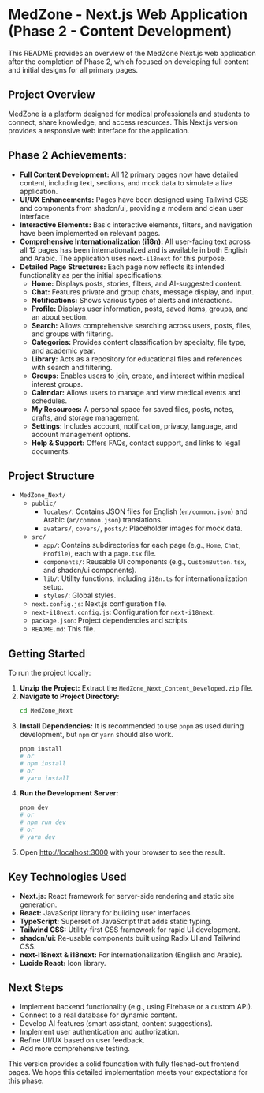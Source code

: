 # MedZone - Next.js Web Application (Phase 2 - Content Development)

This README provides an overview of the MedZone Next.js web application after the completion of Phase 2, which focused on developing full content and initial designs for all primary pages.

## Project Overview

MedZone is a platform designed for medical professionals and students to connect, share knowledge, and access resources. This Next.js version provides a responsive web interface for the application.

## Phase 2 Achievements:

*   **Full Content Development:** All 12 primary pages now have detailed content, including text, sections, and mock data to simulate a live application.
*   **UI/UX Enhancements:** Pages have been designed using Tailwind CSS and components from shadcn/ui, providing a modern and clean user interface.
*   **Interactive Elements:** Basic interactive elements, filters, and navigation have been implemented on relevant pages.
*   **Comprehensive Internationalization (i18n):** All user-facing text across all 12 pages has been internationalized and is available in both English and Arabic. The application uses `next-i18next` for this purpose.
*   **Detailed Page Structures:** Each page now reflects its intended functionality as per the initial specifications:
    *   **Home:** Displays posts, stories, filters, and AI-suggested content.
    *   **Chat:** Features private and group chats, message display, and input.
    *   **Notifications:** Shows various types of alerts and interactions.
    *   **Profile:** Displays user information, posts, saved items, groups, and an about section.
    *   **Search:** Allows comprehensive searching across users, posts, files, and groups with filtering.
    *   **Categories:** Provides content classification by specialty, file type, and academic year.
    *   **Library:** Acts as a repository for educational files and references with search and filtering.
    *   **Groups:** Enables users to join, create, and interact within medical interest groups.
    *   **Calendar:** Allows users to manage and view medical events and schedules.
    *   **My Resources:** A personal space for saved files, posts, notes, drafts, and storage management.
    *   **Settings:** Includes account, notification, privacy, language, and account management options.
    *   **Help & Support:** Offers FAQs, contact support, and links to legal documents.

## Project Structure

*   `MedZone_Next/`
    *   `public/`
        *   `locales/`: Contains JSON files for English (`en/common.json`) and Arabic (`ar/common.json`) translations.
        *   `avatars/`, `covers/`, `posts/`: Placeholder images for mock data.
    *   `src/`
        *   `app/`: Contains subdirectories for each page (e.g., `Home`, `Chat`, `Profile`), each with a `page.tsx` file.
        *   `components/`: Reusable UI components (e.g., `CustomButton.tsx`, and shadcn/ui components).
        *   `lib/`: Utility functions, including `i18n.ts` for internationalization setup.
        *   `styles/`: Global styles.
    *   `next.config.js`: Next.js configuration file.
    *   `next-i18next.config.js`: Configuration for `next-i18next`.
    *   `package.json`: Project dependencies and scripts.
    *   `README.md`: This file.

## Getting Started

To run the project locally:

1.  **Unzip the Project:** Extract the `MedZone_Next_Content_Developed.zip` file.
2.  **Navigate to Project Directory:**
    ```bash
    cd MedZone_Next
    ```
3.  **Install Dependencies:**
    It is recommended to use `pnpm` as used during development, but `npm` or `yarn` should also work.
    ```bash
    pnpm install 
    # or
    # npm install
    # or
    # yarn install
    ```
4.  **Run the Development Server:**
    ```bash
    pnpm dev
    # or
    # npm run dev
    # or
    # yarn dev
    ```
5.  Open [http://localhost:3000](http://localhost:3000) with your browser to see the result.

## Key Technologies Used

*   **Next.js:** React framework for server-side rendering and static site generation.
*   **React:** JavaScript library for building user interfaces.
*   **TypeScript:** Superset of JavaScript that adds static typing.
*   **Tailwind CSS:** Utility-first CSS framework for rapid UI development.
*   **shadcn/ui:** Re-usable components built using Radix UI and Tailwind CSS.
*   **next-i18next & i18next:** For internationalization (English and Arabic).
*   **Lucide React:** Icon library.

## Next Steps

*   Implement backend functionality (e.g., using Firebase or a custom API).
*   Connect to a real database for dynamic content.
*   Develop AI features (smart assistant, content suggestions).
*   Implement user authentication and authorization.
*   Refine UI/UX based on user feedback.
*   Add more comprehensive testing.

This version provides a solid foundation with fully fleshed-out frontend pages. We hope this detailed implementation meets your expectations for this phase.


